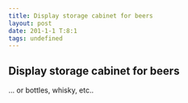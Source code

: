 ```yaml
---
title: Display storage cabinet for beers
layout: post
date: 201-1-1 T:8:1
tags: undefined
---
```

## Display storage cabinet for beers

... or bottles\, whisky\, etc..
